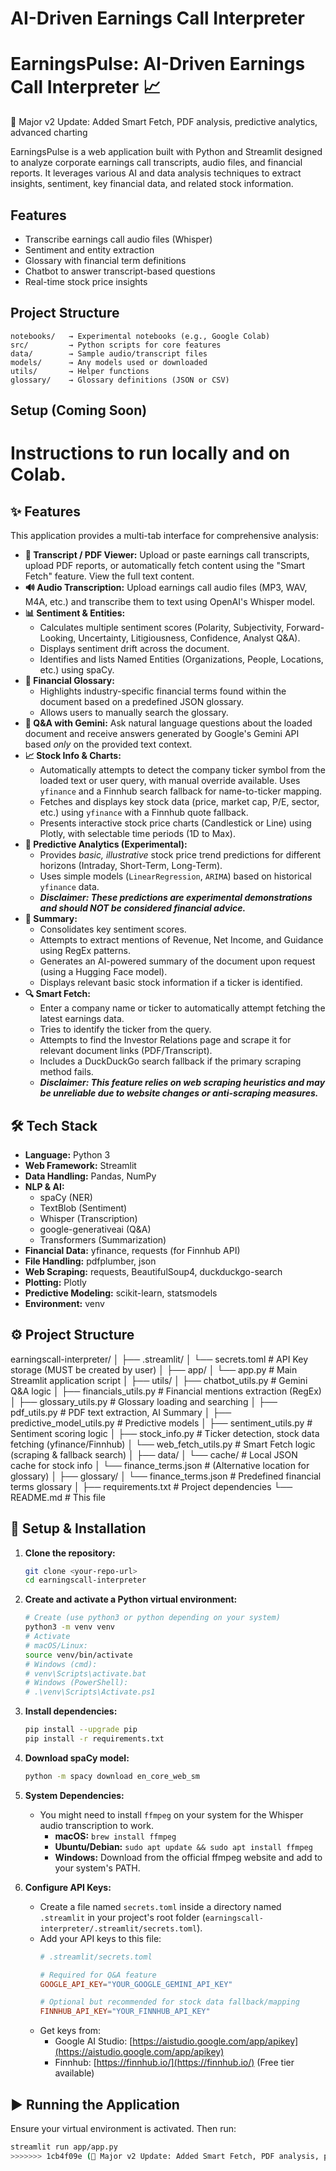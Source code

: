 # AI-Driven Earnings Call Interpreter

# EarningsPulse: AI-Driven Earnings Call Interpreter 📈
🚀 Major v2 Update: Added Smart Fetch, PDF analysis, predictive analytics, advanced charting

EarningsPulse is a web application built with Python and Streamlit designed to analyze corporate earnings call transcripts, audio files, and financial reports. It leverages various AI and data analysis techniques to extract insights, sentiment, key financial data, and related stock information.

## Features
-  Transcribe earnings call audio files (Whisper)
-  Sentiment and entity extraction
-  Glossary with financial term definitions
-  Chatbot to answer transcript-based questions
-  Real-time stock price insights

## Project Structure
```
notebooks/   → Experimental notebooks (e.g., Google Colab)
src/         → Python scripts for core features
data/        → Sample audio/transcript files
models/      → Any models used or downloaded
utils/       → Helper functions
glossary/    → Glossary definitions (JSON or CSV)
```

## Setup (Coming Soon)
Instructions to run locally and on Colab.
=======
## ✨ Features

This application provides a multi-tab interface for comprehensive analysis:

* **📑 Transcript / PDF Viewer:** Upload or paste earnings call transcripts, upload PDF reports, or automatically fetch content using the "Smart Fetch" feature. View the full text content.
* **🔊 Audio Transcription:** Upload earnings call audio files (MP3, WAV, M4A, etc.) and transcribe them to text using OpenAI's Whisper model.
* **📊 Sentiment & Entities:**
    * Calculates multiple sentiment scores (Polarity, Subjectivity, Forward-Looking, Uncertainty, Litigiousness, Confidence, Analyst Q&A).
    * Displays sentiment drift across the document.
    * Identifies and lists Named Entities (Organizations, People, Locations, etc.) using spaCy.
* **📘 Financial Glossary:**
    * Highlights industry-specific financial terms found within the document based on a predefined JSON glossary.
    * Allows users to manually search the glossary.
* **💬 Q&A with Gemini:** Ask natural language questions about the loaded document and receive answers generated by Google's Gemini API based *only* on the provided text context.
* **📈 Stock Info & Charts:**
    * Automatically attempts to detect the company ticker symbol from the loaded text or user query, with manual override available. Uses `yfinance` and a Finnhub search fallback for name-to-ticker mapping.
    * Fetches and displays key stock data (price, market cap, P/E, sector, etc.) using `yfinance` with a Finnhub quote fallback.
    * Presents interactive stock price charts (Candlestick or Line) using Plotly, with selectable time periods (1D to Max).
* **🔮 Predictive Analytics (Experimental):**
    * Provides *basic, illustrative* stock price trend predictions for different horizons (Intraday, Short-Term, Long-Term).
    * Uses simple models (`LinearRegression`, `ARIMA`) based on historical `yfinance` data.
    * ***Disclaimer: These predictions are experimental demonstrations and should NOT be considered financial advice.***
* **📝 Summary:**
    * Consolidates key sentiment scores.
    * Attempts to extract mentions of Revenue, Net Income, and Guidance using RegEx patterns.
    * Generates an AI-powered summary of the document upon request (using a Hugging Face model).
    * Displays relevant basic stock information if a ticker is identified.
* **🔍 Smart Fetch:**
    * Enter a company name or ticker to automatically attempt fetching the latest earnings data.
    * Tries to identify the ticker from the query.
    * Attempts to find the Investor Relations page and scrape it for relevant document links (PDF/Transcript).
    * Includes a DuckDuckGo search fallback if the primary scraping method fails.
    * ***Disclaimer: This feature relies on web scraping heuristics and may be unreliable due to website changes or anti-scraping measures.***

## 🛠️ Tech Stack

* **Language:** Python 3
* **Web Framework:** Streamlit
* **Data Handling:** Pandas, NumPy
* **NLP & AI:**
    * spaCy (NER)
    * TextBlob (Sentiment)
    * Whisper (Transcription)
    * google-generativeai (Q&A)
    * Transformers (Summarization)
* **Financial Data:** yfinance, requests (for Finnhub API)
* **File Handling:** pdfplumber, json
* **Web Scraping:** requests, BeautifulSoup4, duckduckgo-search
* **Plotting:** Plotly
* **Predictive Modeling:** scikit-learn, statsmodels
* **Environment:** venv

## ⚙️ Project Structure
earningscall-interpreter/
│
├── .streamlit/
│   └── secrets.toml        # API Key storage (MUST be created by user)
│
├── app/
│   └── app.py              # Main Streamlit application script
│
├── utils/
│   ├── chatbot_utils.py    # Gemini Q&A logic
│   ├── financials_utils.py # Financial mentions extraction (RegEx)
│   ├── glossary_utils.py   # Glossary loading and searching
│   ├── pdf_utils.py        # PDF text extraction, AI Summary
│   ├── predictive_model_utils.py # Predictive models
│   ├── sentiment_utils.py  # Sentiment scoring logic
│   ├── stock_info.py       # Ticker detection, stock data fetching (yfinance/Finnhub)
│   └── web_fetch_utils.py  # Smart Fetch logic (scraping & fallback search)
│
├── data/
│   └── cache/              # Local JSON cache for stock info
│   └── finance_terms.json  # (Alternative location for glossary)
│
├── glossary/
│   └── finance_terms.json  # Predefined financial terms glossary
│
├── requirements.txt        # Project dependencies
└── README.md               # This file
## 🚀 Setup & Installation

1.  **Clone the repository:**
    ```bash
    git clone <your-repo-url>
    cd earningscall-interpreter
    ```

2.  **Create and activate a Python virtual environment:**
    ```bash
    # Create (use python3 or python depending on your system)
    python3 -m venv venv
    # Activate
    # macOS/Linux:
    source venv/bin/activate
    # Windows (cmd):
    # venv\Scripts\activate.bat
    # Windows (PowerShell):
    # .\venv\Scripts\Activate.ps1
    ```

3.  **Install dependencies:**
    ```bash
    pip install --upgrade pip
    pip install -r requirements.txt
    ```

4.  **Download spaCy model:**
    ```bash
    python -m spacy download en_core_web_sm
    ```

5.  **System Dependencies:**
    * You might need to install `ffmpeg` on your system for the Whisper audio transcription to work.
        * **macOS:** `brew install ffmpeg`
        * **Ubuntu/Debian:** `sudo apt update && sudo apt install ffmpeg`
        * **Windows:** Download from the official ffmpeg website and add to your system's PATH.

6.  **Configure API Keys:**
    * Create a file named `secrets.toml` inside a directory named `.streamlit` in your project's root folder (`earningscall-interpreter/.streamlit/secrets.toml`).
    * Add your API keys to this file:
        ```toml
        # .streamlit/secrets.toml

        # Required for Q&A feature
        GOOGLE_API_KEY="YOUR_GOOGLE_GEMINI_API_KEY"

        # Optional but recommended for stock data fallback/mapping
        FINNHUB_API_KEY="YOUR_FINNHUB_API_KEY"
        ```
    * Get keys from:
        * Google AI Studio: [https://aistudio.google.com/app/apikey](https://aistudio.google.com/app/apikey)
        * Finnhub: [https://finnhub.io/](https://finnhub.io/) (Free tier available)

## ▶️ Running the Application

Ensure your virtual environment is activated. Then run:

```bash
streamlit run app/app.py
>>>>>>> 1cb4f09e (🚀 Major v2 Update: Added Smart Fetch, PDF analysis, predictive analytics, advanced charting)
